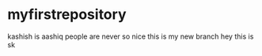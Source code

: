 # myfirstrepository

kashish is aashiq
people are never so nice
this is my new branch
hey this is sk